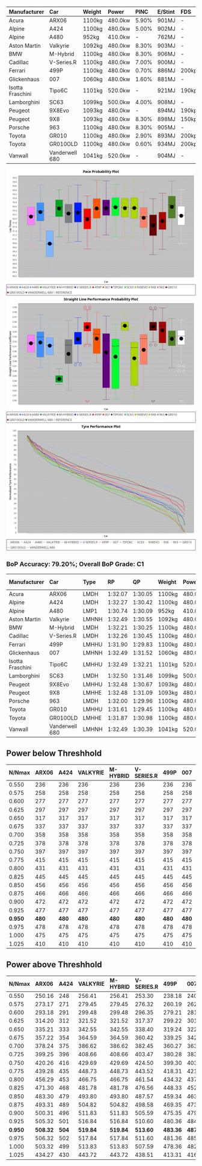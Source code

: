 | Manufacturer     | Car            | Weight | Power   | PINC    | E/Stint | FDS     |
|:-|:-|:-|:-|:-|:-|:-|
| Acura            | ARX06          | 1100kg | 480.0kw | 5.90%   | 901MJ   |    -    |
| Alpine           | A424           | 1100kg | 480.0kw | 5.00%   | 902MJ   |    -    |
| Alpine           | A480           | 952kg  | 410.0kw |    -    | 762MJ   |    -    |
| Aston Martin     | Valkyrie       | 1092kg | 480.0kw | 8.30%   | 903MJ   |    -    |
| BMW              | M-Hybrid       | 1100kg | 480.0kw | 8.30%   | 906MJ   |    -    |
| Cadillac         | V-Series.R     | 1100kg | 480.0kw | 7.00%   | 900MJ   |    -    |
| Ferrari          | 499P           | 1100kg | 480.0kw | 0.70%   | 886MJ   | 200kph  |
| Glickenhaus      | 007            | 1060kg | 480.0kw | 1.60%   | 881MJ   |    -    |
| Isotta Fraschini | Tipo6C         | 1101kg | 520.0kw |    -    | 921MJ   | 190kph  |
| Lamborghini      | SC63           | 1099kg | 500.0kw | 4.00%   | 908MJ   |    -    |
| Peugeot          | 9X8Evo         | 1093kg | 480.0kw |    -    | 894MJ   | 190kph  |
| Peugeot          | 9X8            | 1093kg | 480.0kw | 8.30%   | 898MJ   | 150kph  |
| Porsche          | 963            | 1100kg | 480.0kw | 8.30%   | 905MJ   |    -    |
| Toyota           | GR010          | 1100kg | 480.0kw | 2.90%   | 893MJ   | 200kph  |
| Toyota           | GR010OLD       | 1100kg | 480.0kw | 0.60%   | 934MJ   | 200kph  |
| Vanwall          | Vanderwell 680 | 1041kg | 520.0kw |    -    | 904MJ   |    -    |

![PACECHART](./IMG/AUTO.png)
![STRAIGHTLINEPERFORMANCECHART](./IMG/AUTO_sp.png)
![TYREPERFORMANCECHART](./IMG/AUTO_tw.png)

### BoP Accuracy: 79.20%; Overall BoP Grade: C1
| Manufacturer     | Car            | Type  | RP      | QP      | Weight | Power¹  | Threshhold | PINC    | Power²   | E/Stint | AVG Vmax  | FDS     | RDLC | L/Stint | BOP-Grade | Model Accuracy | Model Points | Match%  | SimDiff |
|:-|:-|:-|:-|:-|:-|:-|:-|:-|:-|:-|:-|:-|:-|:-|:-|:-|:-|:-|:-|
| Acura            | ARX06          | LMDH  | 1:32.07 | 1:30.05 | 1100kg | 480.0kw | 250.0kph   | 5.90%   | 508.30kw |  901MJ  | 305.57kph |    -    | 0.98 | 40      | -B1       | 100.00%        | 996          | 86.04%  | #       |
| Alpine           | A424           | LMDH  | 1:32.27 | 1:30.42 | 1100kg | 480.0kw | 250.0kph   | 5.00%   | 504.00kw |  902MJ  | 305.46kph |    -    | 0.97 | 40      | +A2       | 99.58%         | 1429         | 93.36%  | #       |
| Alpine           | A480           | LMP1  | 1:30.74 | 1:30.09 |  952kg | 410.0kw | 250.0kph   |    -    | 410.00kw |  762MJ  | 303.37kph |    -    | 0.98 | 37      | -Ω1       | 94.94%         | 1689         | 19.52%  | +0.47   |
| Aston Martin     | Valkyrie       | LMHNH | 1:32.49 | 1:30.55 | 1092kg | 480.0kw | 250.0kph   | 8.30%   | 519.80kw |  903MJ  | 294.52kph |    -    | 1.00 | 40      | +D2       | 100.00%        | 247          | 64.31%  | #       |
| BMW              | M-Hybrid       | LMDH  | 1:32.21 | 1:30.25 | 1100kg | 480.0kw | 250.0kph   | 8.30%   | 519.80kw |  906MJ  | 302.92kph |    -    | 0.99 | 40      | ~A1       | 99.97%         | 2912         | 100.00% | #       |
| Cadillac         | V-Series.R     | LMDH  | 1:32.26 | 1:30.45 | 1100kg | 480.0kw | 250.0kph   | 7.00%   | 513.60kw |  900MJ  | 305.74kph |    -    | 0.98 | 40      | +A2       | 99.49%         | 5225         | 90.03%  | #       |
| Ferrari          | 499P           | LMHHU | 1:31.90 | 1:29.83 | 1100kg | 480.0kw | 250.0kph   | 0.70%   | 483.40kw |  886MJ  | 307.62kph | 200kph  | 1.00 | 40      | -B2       | 100.00%        | 5378         | 83.72%  | #       |
| Glickenhaus      | 007            | LMHNH | 1:32.49 | 1:31.52 | 1060kg | 480.0kw | 250.0kph   | 1.60%   | 487.70kw |  881MJ  | 307.35kph |    -    | 0.94 | 40      | +C1       | 93.90%         | 2170         | 77.82%  | #       |
| Isotta Fraschini | Tipo6C         | LMHHU | 1:32.49 | 1:32.21 | 1101kg | 520.0kw | 250.0kph   |    -    | 520.00kw |  921MJ  | 304.26kph | 190kph  | 1.03 | 40      | +D2       | 100.00%        | 132          | 62.29%  | #       |
| Lamborghini      | SC63           | LMDH  | 1:32.50 | 1:31.46 | 1099kg | 500.0kw | 250.0kph   | 4.00%   | 520.00kw |  908MJ  | 302.46kph |    -    | 1.01 | 40      | +B1       | 100.00%        | 784          | 85.47%  | #       |
| Peugeot          | 9X8Evo         | LMHHU | 1:32.48 | 1:30.67 | 1093kg | 480.0kw | 250.0kph   |    -    | 480.00kw |  894MJ  | 308.89kph | 190kph  | 0.96 | 40      | +B2       | 100.00%        | 1459         | 82.68%  | #       |
| Peugeot          | 9X8            | LMHHE | 1:32.48 | 1:31.09 | 1093kg | 480.0kw | 250.0kph   | 8.30%   | 519.80kw |  898MJ  | 301.74kph | 150kph  | 0.99 | 40      | +C1       | 99.18%         | 4817         | 78.86%  | +2.00   |
| Porsche          | 963            | LMDH  | 1:32.00 | 1:29.96 | 1100kg | 480.0kw | 250.0kph   | 8.30%   | 519.80kw |  905MJ  | 304.32kph |    -    | 0.98 | 40      | -A2       | 99.92%         | 14207        | 91.78%  | #       |
| Toyota           | GR010          | LMHHU | 1:31.61 | 1:29.45 | 1100kg | 480.0kw | 250.0kph   | 2.90%   | 493.90kw |  893MJ  | 307.90kph | 200kph  | 1.00 | 40      | -C2       | 99.86%         | 4280         | 70.98%  | #       |
| Toyota           | GR010OLD       | LMHHE | 1:31.87 | 1:30.98 | 1100kg | 480.0kw | 250.0kph   | 0.60%   | 482.90kw |  934MJ  | 307.65kph | 200kph  | 1.00 | 40      | -B1       | 99.46%         | 925          | 86.72%  | #       |
| Vanwall          | Vanderwell 680 | LMHNH | 1:32.49 | 1:30.39 | 1041kg | 520.0kw | 0.0kph     |    -    | 520.00kw |  904MJ  | 311.98kph |    -    | 1.00 | 40      | +A2       | 95.82%         | 642          | 93.61%  | +1.47   |

## Power below Threshhold
| N/Nmax    | ARX06   | A424    | VALKYRIE | M-HYBRID | V-SERIES.R | 499P    | 007     | TIPO6C  | SC63    | 9X8EVO  | 9X8     | 963     | GR010   | GR010OLD | VANDERWELL 680 | ​     | RPM      | A480    |
|:-|:-|:-|:-|:-|:-|:-|:-|:-|:-|:-|:-|:-|:-|:-|:-|:-|:-|:-|
|  0.550    |  236    |  236    |  236     |  236     |  236       |  236    |  236    |  256    |  246    |  236    |  236    |  236    |  236    |  236     |  256           |  ​    |   --     |   -     |
|  0.575    |  258    |  258    |  258     |  258     |  258       |  258    |  258    |  279    |  269    |  258    |  258    |  258    |  258    |  258     |  279           |  ​    |   --     |   -     |
|  0.600    |  277    |  277    |  277     |  277     |  277       |  277    |  277    |  300    |  289    |  277    |  277    |  277    |  277    |  277     |  300           |  ​    |   --     |   -     |
|  0.625    |  297    |  297    |  297     |  297     |  297       |  297    |  297    |  322    |  309    |  297    |  297    |  297    |  297    |  297     |  322           |  ​    |   --     |   -     |
|  0.650    |  317    |  317    |  317     |  317     |  317       |  317    |  317    |  343    |  330    |  317    |  317    |  317    |  317    |  317     |  343           |  ​    |   --     |   -     |
|  0.675    |  337    |  337    |  337     |  337     |  337       |  337    |  337    |  365    |  351    |  337    |  337    |  337    |  337    |  337     |  365           |  ​    |   --     |   -     |
|  0.700    |  358    |  358    |  358     |  358     |  358       |  358    |  358    |  387    |  372    |  358    |  358    |  358    |  358    |  358     |  387           |  ​    |   --     |   -     |
|  0.725    |  378    |  378    |  378     |  378     |  378       |  378    |  378    |  409    |  393    |  378    |  378    |  378    |  378    |  378     |  409           |  ​    |   --     |   -     |
|  0.750    |  397    |  397    |  397     |  397     |  397       |  397    |  397    |  430    |  413    |  397    |  397    |  397    |  397    |  397     |  430           |  ​    |   --     |   -     |
|  0.775    |  415    |  415    |  415     |  415     |  415       |  415    |  415    |  449    |  432    |  415    |  415    |  415    |  415    |  415     |  449           |  ​    |  5000    |  241    |
|  0.800    |  431    |  431    |  431     |  431     |  431       |  431    |  431    |  467    |  449    |  431    |  431    |  431    |  431    |  431     |  467           |  ​    |  5500    |  284    |
|  0.825    |  445    |  445    |  445     |  445     |  445       |  445    |  445    |  482    |  464    |  445    |  445    |  445    |  445    |  445     |  482           |  ​    |  6000    |  318    |
|  0.850    |  456    |  456    |  456     |  456     |  456       |  456    |  456    |  494    |  475    |  456    |  456    |  456    |  456    |  456     |  494           |  ​    |  6500    |  359    |
|  0.875    |  466    |  466    |  466     |  466     |  466       |  466    |  466    |  505    |  485    |  466    |  466    |  466    |  466    |  466     |  505           |  ​    |  7000    |  401    |
|  0.900    |  472    |  472    |  472     |  472     |  472       |  472    |  472    |  512    |  492    |  472    |  472    |  472    |  472    |  472     |  512           |  ​    |  7500    |  411    |
|  0.925    |  477    |  477    |  477     |  477     |  477       |  477    |  477    |  517    |  497    |  477    |  477    |  477    |  477    |  477     |  517           |  ​    |  8000    |  407    |
| **0.950** | **480** | **480** | **480**  | **480**  | **480**    | **480** | **480** | **520** | **500** | **480** | **480** | **480** | **480** | **480**  | **520**        | **​** | **8500** | **410** |
|  0.975    |  478    |  478    |  478     |  478     |  478       |  478    |  478    |  518    |  498    |  478    |  478    |  478    |  478    |  478     |  518           |  ​    |  9000    |  205    |
|  1.000    |  475    |  475    |  475     |  475     |  475       |  475    |  475    |  514    |  495    |  475    |  475    |  475    |  475    |  475     |  514           |  ​    |   --     |   -     |
|  1.025    |  410    |  410    |  410     |  410     |  410       |  410    |  410    |  444    |  427    |  410    |  410    |  410    |  410    |  410     |  444           |  ​    |   --     |   -     |

## Power above Threshhold
| N/Nmax    | ARX06      | A424    | VALKYRIE   | M-HYBRID   | V-SERIES.R | 499P       | 007        | TIPO6C  | SC63    | 9X8EVO  | 9X8        | 963        | GR010      | GR010OLD   | VANDERWELL 680 | ​     | RPM      | A480    |
|:-|:-|:-|:-|:-|:-|:-|:-|:-|:-|:-|:-|:-|:-|:-|:-|:-|:-|:-|
|  0.550    |  250.16    |  248    |  256.41    |  256.41    |  253.30    |  238.18    |  240.34    |  256    |  256    |  236    |  256.41    |  256.41    |  243.45    |  237.43    |  256           |  ​    |   --     |   -     |
|  0.575    |  273.17    |  271    |  279.45    |  279.45    |  276.32    |  260.19    |  262.37    |  279    |  279    |  258    |  279.45    |  279.45    |  265.49    |  259.47    |  279           |  ​    |   --     |   -     |
|  0.600    |  293.18    |  291    |  299.48    |  299.48    |  296.35    |  279.21    |  281.39    |  300    |  300    |  277    |  299.48    |  299.48    |  285.53    |  278.51    |  300           |  ​    |   --     |   -     |
|  0.625    |  314.20    |  312    |  321.52    |  321.52    |  317.37    |  299.22    |  301.42    |  322    |  322    |  297    |  321.52    |  321.52    |  305.57    |  298.54    |  322           |  ​    |   --     |   -     |
|  0.650    |  335.21    |  333    |  342.55    |  342.55    |  338.40    |  319.24    |  322.45    |  343    |  343    |  317    |  342.55    |  342.55    |  325.61    |  318.58    |  343           |  ​    |   --     |   -     |
|  0.675    |  357.22    |  354    |  364.59    |  364.59    |  360.42    |  339.25    |  342.48    |  365    |  365    |  337    |  364.59    |  364.59    |  346.65    |  338.62    |  365           |  ​    |   --     |   -     |
|  0.700    |  378.24    |  375    |  386.62    |  386.62    |  382.45    |  360.27    |  363.51    |  387    |  387    |  358    |  386.62    |  386.62    |  367.68    |  359.66    |  387           |  ​    |   --     |   -     |
|  0.725    |  399.25    |  396    |  408.66    |  408.66    |  403.47    |  380.28    |  383.53    |  409    |  409    |  378    |  408.66    |  408.66    |  388.72    |  380.69    |  409           |  ​    |   --     |   -     |
|  0.750    |  420.26    |  416    |  429.69    |  429.69    |  424.50    |  399.30    |  403.56    |  430    |  430    |  397    |  429.69    |  429.69    |  407.76    |  399.73    |  430           |  ​    |   --     |   -     |
|  0.775    |  439.28    |  435    |  448.73    |  448.73    |  443.52    |  418.31    |  421.59    |  449    |  449    |  415    |  448.73    |  448.73    |  426.79    |  417.76    |  449           |  ​    |  5000    |  241    |
|  0.800    |  456.29    |  453    |  466.75    |  466.75    |  461.54    |  434.32    |  437.61    |  467    |  467    |  431    |  466.75    |  466.75    |  443.83    |  433.79    |  467           |  ​    |  5500    |  284    |
|  0.825    |  471.30    |  468    |  481.78    |  481.78    |  476.56    |  448.33    |  452.63    |  482    |  482    |  445    |  481.78    |  481.78    |  457.85    |  447.82    |  482           |  ​    |  6000    |  318    |
|  0.850    |  483.30    |  479    |  493.80    |  493.80    |  487.57    |  459.34    |  463.65    |  494    |  494    |  456    |  493.80    |  493.80    |  468.87    |  458.84    |  494           |  ​    |  6500    |  359    |
|  0.875    |  493.31    |  489    |  504.82    |  504.82    |  498.58    |  469.35    |  473.66    |  505    |  505    |  466    |  504.82    |  504.82    |  478.89    |  468.85    |  505           |  ​    |  7000    |  401    |
|  0.900    |  500.31    |  496    |  511.83    |  511.83    |  505.59    |  475.35    |  479.67    |  512    |  512    |  472    |  511.83    |  511.83    |  485.91    |  474.87    |  512           |  ​    |  7500    |  411    |
|  0.925    |  505.32    |  501    |  516.84    |  516.84    |  510.60    |  480.36    |  484.68    |  517    |  517    |  477    |  516.84    |  516.84    |  490.91    |  479.87    |  517           |  ​    |  8000    |  407    |
| **0.950** | **508.32** | **504** | **519.84** | **519.84** | **513.60** | **483.36** | **487.68** | **520** | **520** | **480** | **519.84** | **519.84** | **493.92** | **482.88** | **520**        | **​** | **8500** | **410** |
|  0.975    |  506.32    |  502    |  517.84    |  517.84    |  511.60    |  481.36    |  485.68    |  518    |  518    |  478    |  517.84    |  517.84    |  491.92    |  480.88    |  518           |  ​    |  9000    |  205    |
|  1.000    |  503.32    |  499    |  513.83    |  513.83    |  507.59    |  478.36    |  482.67    |  514    |  514    |  475    |  513.83    |  513.83    |  488.91    |  477.87    |  514           |  ​    |   --     |   -     |
|  1.025    |  434.27    |  430    |  443.72    |  443.72    |  438.51    |  413.31    |  416.58    |  444    |  444    |  410    |  443.72    |  443.72    |  421.79    |  412.75    |  444           |  ​    |   --     |   -     |
